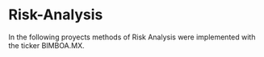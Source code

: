 # Risk-Analysis
In the following proyects methods of Risk Analysis were implemented with the ticker BIMBOA.MX.
